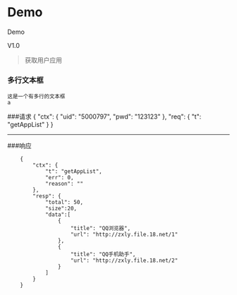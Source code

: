 Demo
====

Demo

V1.0

> 获取用户应用

### 多行文本框    
    这是一个有多行的文本框  
    a
    
###请求
    {
        "ctx": {
            "uid": "5000797",
            "pwd": "123123"
        },
        "req": {
            "t": "getAppList"
        }
    }

***

###响应

        {
            "ctx": {
                "t": "getAppList",
                "err": 0,
                "reason": ""
            },
            "resp": {
                "total": 50,
                "size":20,
                "data":[
                    {
                        "title": "QQ浏览器",
                        "url": "http://zxly.file.18.net/1"
                    },
                    {
                        "title": "QQ手机助手",
                        "url": "http://zxly.file.18.net/2"
                    }
                ]
            }
        }


  
